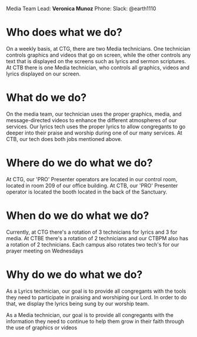 <!-- TITLE: Five Ws -->
<!-- SUBTITLE: As a media technician, you are expected utilize the tools we have to help engage people in our services -->

Media Team Lead:
**Veronica Munoz**
Phone: 
Slack: @earth1110
# Who does what we do?
On a weekly basis, at CTG, there are two Media technicians. One technician controls graphics and videos that go on screen, while the other controls any text that is displayed on the screens such as lyrics and sermon scriptures. 
At CTB there is one Media technician, who controls all graphics, videos and lyrics displayed on our screen.  
# What do we do?
On the media team, our technician uses the proper graphics, media, and message-directed videos to enhance the different atmospheres of our services. Our lyrics tech uses the proper lyrics to allow congregants to go deeper into their praise and worship during one of our many services.
At CTB, our tech does both jobs mentioned above.
# Where do we do what we do?
At CTG, our 'PRO' Presenter operators are located in our control room, located in room 209 of our office building.
At CTB, our 'PRO' Presenter operator is located the booth located in the back of the Sanctuary. 
# When do we do what we do?
Currently, at CTG there's a rotation of 3 technicians for lyrics and 3 for media.
At CTBE there's a rotation of 2 technicians and our CTBPM also has a rotation of 2 technicians. 
Each campus also rotates two tech's for our prayer meeting on Wednesdays
# Why do we do what we do?
As a Lyrics technician, our goal is to provide all congregants with the tools they need to participate in praising and worshiping our Lord. In order to do that, we display the lyrics being sung by our worship team.

As a Media technician, our goal is to provide all congregants with the information they need to continue to help them grow in their faith through the use of graphics or videos